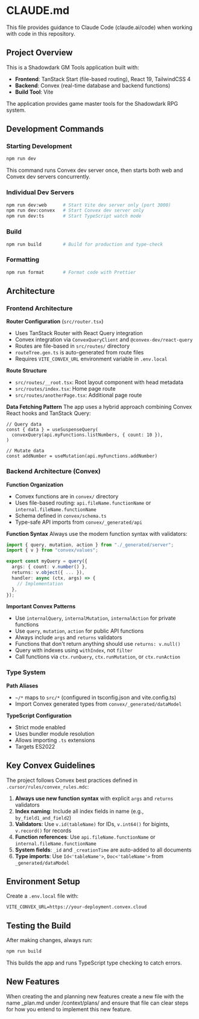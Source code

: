 # CLAUDE.md

This file provides guidance to Claude Code (claude.ai/code) when working with code in this repository.

## Project Overview

This is a Shadowdark GM Tools application built with:

- **Frontend**: TanStack Start (file-based routing), React 19, TailwindCSS 4
- **Backend**: Convex (real-time database and backend functions)
- **Build Tool**: Vite

The application provides game master tools for the Shadowdark RPG system.

## Development Commands

### Starting Development

```bash
npm run dev
```

This command runs Convex dev server once, then starts both web and Convex dev servers concurrently.

### Individual Dev Servers

```bash
npm run dev:web      # Start Vite dev server only (port 3000)
npm run dev:convex   # Start Convex dev server only
npm run dev:ts       # Start TypeScript watch mode
```

### Build

```bash
npm run build        # Build for production and type-check
```

### Formatting

```bash
npm run format       # Format code with Prettier
```

## Architecture

### Frontend Architecture

**Router Configuration** (`src/router.tsx`)

- Uses TanStack Router with React Query integration
- Convex integration via `ConvexQueryClient` and `@convex-dev/react-query`
- Routes are file-based in `src/routes/` directory
- `routeTree.gen.ts` is auto-generated from route files
- Requires `VITE_CONVEX_URL` environment variable in `.env.local`

**Route Structure**

- `src/routes/__root.tsx`: Root layout component with head metadata
- `src/routes/index.tsx`: Home page route
- `src/routes/anotherPage.tsx`: Additional page route

**Data Fetching Pattern**
The app uses a hybrid approach combining Convex React hooks and TanStack Query:

```tsx
// Query data
const { data } = useSuspenseQuery(
  convexQuery(api.myFunctions.listNumbers, { count: 10 }),
)

// Mutate data
const addNumber = useMutation(api.myFunctions.addNumber)
```

### Backend Architecture (Convex)

**Function Organization**

- Convex functions are in `convex/` directory
- Uses file-based routing: `api.fileName.functionName` or `internal.fileName.functionName`
- Schema defined in `convex/schema.ts`
- Type-safe API imports from `convex/_generated/api`

**Function Syntax**
Always use the modern function syntax with validators:

```typescript
import { query, mutation, action } from "./_generated/server";
import { v } from "convex/values";

export const myQuery = query({
  args: { count: v.number() },
  returns: v.object({ ... }),
  handler: async (ctx, args) => {
    // Implementation
  },
});
```

**Important Convex Patterns**

- Use `internalQuery`, `internalMutation`, `internalAction` for private functions
- Use `query`, `mutation`, `action` for public API functions
- Always include `args` and `returns` validators
- Functions that don't return anything should use `returns: v.null()`
- Query with indexes using `withIndex`, not `filter`
- Call functions via `ctx.runQuery`, `ctx.runMutation`, or `ctx.runAction`

### Type System

**Path Aliases**

- `~/*` maps to `src/*` (configured in tsconfig.json and vite.config.ts)
- Import Convex generated types from `convex/_generated/dataModel`

**TypeScript Configuration**

- Strict mode enabled
- Uses bundler module resolution
- Allows importing `.ts` extensions
- Targets ES2022

## Key Convex Guidelines

The project follows Convex best practices defined in `.cursor/rules/convex_rules.mdc`:

1. **Always use new function syntax** with explicit `args` and `returns` validators
2. **Index naming**: Include all index fields in name (e.g., `by_field1_and_field2`)
3. **Validators**: Use `v.id(tableName)` for IDs, `v.int64()` for bigints, `v.record()` for records
4. **Function references**: Use `api.fileName.functionName` or `internal.fileName.functionName`
5. **System fields**: `_id` and `_creationTime` are auto-added to all documents
6. **Type imports**: Use `Id<'tableName'>`, `Doc<'tableName'>` from `_generated/dataModel`

## Environment Setup

Create a `.env.local` file with:

```
VITE_CONVEX_URL=https://your-deployment.convex.cloud
```

## Testing the Build

After making changes, always run:

```bash
npm run build
```

This builds the app and runs TypeScript type checking to catch errors.

## New Features

When creating the and planning new features create a new file with the name <featre>\_plan.md under /context/plans/ and ensure that file can clear steps for how you entend to implement this new feature.
